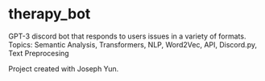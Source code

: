 # therapy_bot
GPT-3 discord bot that responds to users issues in a variety of formats. Topics: Semantic Analysis, Transformers, NLP, Word2Vec, API, Discord.py, Text Preprocesing

Project created with Joseph Yun.
